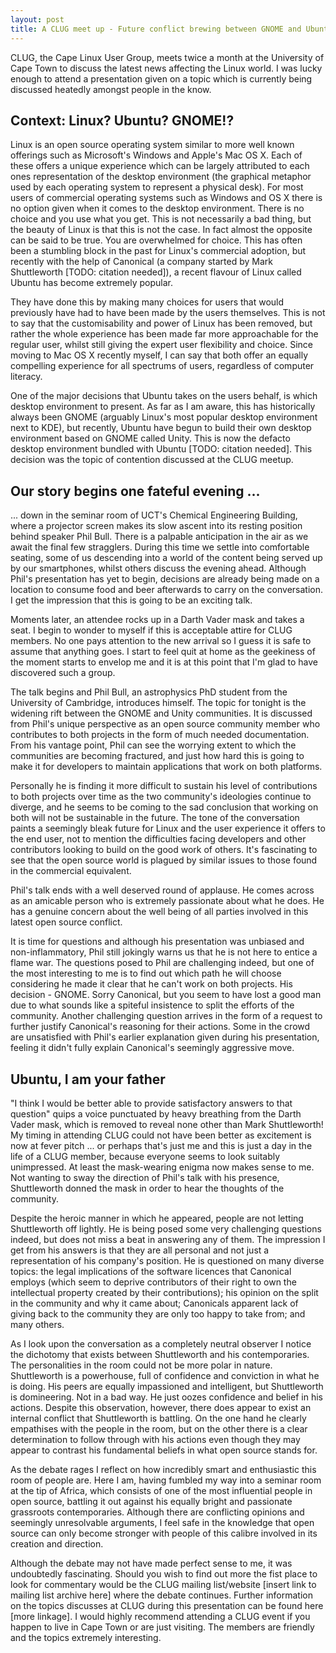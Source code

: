 ```yaml
---
layout: post
title: A CLUG meet up - Future conflict brewing between GNOME and Ubuntu communities
---
```


CLUG, the Cape Linux User Group, meets twice a month at the University of
Cape Town to discuss the latest news affecting the Linux world. I was lucky
enough to attend a presentation given on a topic which is currently being
discussed heatedly amongst people in the know.

## Context: Linux? Ubuntu? GNOME!? ##

Linux is an open source operating system similar to more well known
offerings such as Microsoft's Windows and Apple's Mac OS X. Each of these
offers a unique experience which can be largely attributed to each ones
representation of the desktop environment (the graphical metaphor used by
each operating system to represent a physical desk). For most users of
commercial operating systems such as Windows and OS X there is no option
given when it comes to the desktop environment. There is no choice and you
use what you get. This is not necessarily a bad thing, but the beauty of
Linux is that this is not the case. In fact almost the opposite can be said
to be true. You are overwhelmed for choice. This has often been a stumbling
block in the past for Linux's commercial adoption, but recently with the
help of Canonical (a company started by Mark Shuttleworth [TODO: citation
needed]), a recent flavour of Linux called Ubuntu has become extremely popular.

They have done this by making many choices for users that would previously
have had to have been made by the users themselves. This is not to say that
the customisability and power of Linux has been removed, but rather the
whole experience has been made far more approachable for the regular user,
whilst still giving the expert user flexibility and choice. Since moving to
Mac OS X recently myself, I can say that both offer an equally compelling
experience for all spectrums of users, regardless of computer literacy.

One of the major decisions that Ubuntu takes on the users behalf, is which
desktop environment to present. As far as I am aware, this has historically
always been GNOME (arguably Linux's most popular desktop environment next to
KDE), but recently, Ubuntu have begun to build their own desktop environment
based on GNOME called Unity.  This is now the defacto desktop environment
bundled with Ubuntu [TODO: citation needed]. This decision was the topic of
contention discussed at the CLUG meetup.

## Our story begins one fateful evening ... ##

... down in the seminar room of UCT's Chemical Engineering Building, where a
projector screen makes its slow ascent into its resting position behind
speaker Phil Bull. There is a palpable anticipation in the air as we await
the final few stragglers. During this time we settle into comfortable
seating, some of us descending into a world of the content being served up
by our smartphones, whilst others discuss the evening ahead. Although Phil's
presentation has yet to begin, decisions are already being made on a
location to consume food and beer afterwards to carry on the conversation. I
get the impression that this is going to be an exciting talk.

Moments later, an attendee rocks up in a Darth Vader mask and takes a seat.
I begin to wonder to myself if this is acceptable attire for CLUG members.
No one pays attention to the new arrival so I guess it is safe to assume
that anything goes. I start to feel quit at home as the geekiness of the
moment starts to envelop me and it is at this point that I'm glad to have
discovered such a group.

The talk begins and Phil Bull, an astrophysics PhD student from the
University of Cambridge, introduces himself. The topic for tonight is the
widening rift between the GNOME and Unity communities. It is discussed from
Phil's unique perspective as an open source community member who contributes
to both projects in the form of much needed documentation. From his vantage
point, Phil can see the worrying extent to which the communities are
becoming fractured, and just how hard this is going to make it for
developers to maintain applications that work on both platforms.

Personally he is finding it more difficult to sustain his level of
contributions to both projects over time as the two community's ideologies
continue to diverge, and he seems to be coming to the sad conclusion that
working on both will not be sustainable in the future. The tone of the
conversation paints a seemingly bleak future for Linux and the user
experience it offers to the end user, not to mention the difficulties facing
developers and other contributors looking to build on the good work of
others. It's fascinating to see that the open source world is plagued by
similar issues to those found in the commercial equivalent.

Phil's talk ends with a well deserved round of applause. He comes across as
an amicable person who is extremely passionate about what he does. He has a
genuine concern about the well being of all parties involved in this latest
open source conflict.

It is time for questions and although his presentation was unbiased and
non-inflammatory, Phil still jokingly warns us that he is not here to entice
a flame war. The questions posed to Phil are challenging indeed, but one of
the most interesting to me is to find out which path he will choose
considering he made it clear that he can't work on both projects. His
decision - GNOME. Sorry Canonical, but you seem to have lost a good man due
to what sounds like a spiteful insistence to split the efforts of the
community. Another challenging question arrives in the form of a request to
further justify Canonical's reasoning for their actions. Some in the crowd
are unsatisfied with Phil's earlier explanation given during his
presentation, feeling it didn't fully explain Canonical's seemingly
aggressive move.

## Ubuntu, I am your father ##

"I think I would be better able to provide satisfactory answers to that
question" quips a voice punctuated by heavy breathing from the Darth Vader
mask, which is removed to reveal none other than Mark Shuttleworth! My
timing in attending CLUG could not have been better as excitement is now at
fever pitch ... or perhaps that's just me and this is just a day in the life
of a CLUG member, because everyone seems to look suitably unimpressed. At
least the mask-wearing enigma now makes sense to me. Not wanting to sway the
direction of Phil's talk with his presence, Shuttleworth donned the mask in
order to hear the thoughts of the community.



Despite the heroic manner in which he appeared, people are not letting
Shuttleworth off lightly. He is being posed some very challenging questions
indeed, but does not miss a beat in answering any of them. The impression I
get from his answers is that they are all personal and not just a
representation of his company's position. He is questioned on many diverse
topics: the legal implications of the software licences that Canonical
employs (which seem to deprive contributors of their right to own the
intellectual property created by their contributions); his opinion on the
split in the community and why it came about; Canonicals apparent lack of
giving back to the community they are only too happy to take from; and many
others.

As I look upon the conversation as a completely neutral observer I notice
the dichotomy that exists between Shuttleworth and his contemporaries. The
personalities in the room could not be more polar in nature. Shuttleworth is
a powerhouse, full of confidence and conviction in what he is doing. His
peers are equally impassioned and intelligent, but Shuttleworth is
domineering. Not in a bad way. He just oozes confidence and belief in his
actions. Despite this observation, however, there does appear to exist an
internal conflict that Shuttleworth is battling. On the one hand he clearly
empathises with the people in the room, but on the other there is a clear
determination to follow through with his actions even though they may appear
to contrast his fundamental beliefs in what open source stands for.

As the debate rages I reflect on how incredibly smart and enthusiastic this
room of people are. Here I am, having fumbled my way into a seminar room at
the tip of Africa, which consists of one of the most influential people in
open source, battling it out against his equally bright and passionate
grassroots contemporaries. Although there are conflicting opinions and
seemingly unresolvable arguments, I feel safe in the knowledge that open
source can only become stronger with people of this calibre involved in its
creation and direction.

Although the debate may not have made perfect sense to me, it was
undoubtedly fascinating. Should you wish to find out more the fist place to
look for commentary would be the CLUG mailing list/website [insert link to
mailing list archive here] where the debate continues. Further information
on the topics discusses at CLUG during this presentation can be found here
[more linkage]. I would highly recommend attending a CLUG event if you
happen to live in Cape Town or are just visiting. The members are friendly
and the topics extremely interesting.


